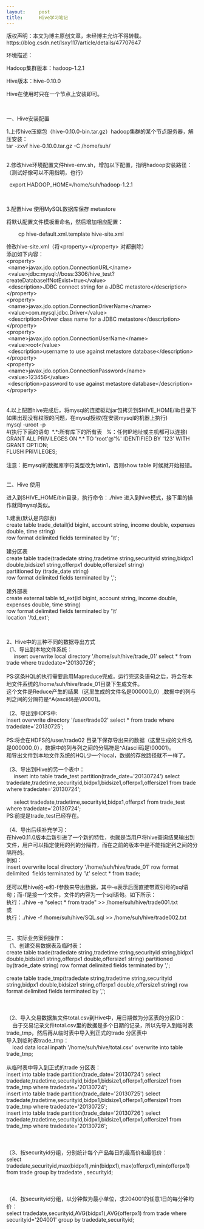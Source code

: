 ```yaml
---
layout:     post
title:      Hive学习笔记
---
```

<div id="article_content" class="article_content clearfix csdn-tracking-statistics" data-pid="blog" data-mod="popu_307" data-dsm="post">
								<div class="article-copyright">
					版权声明：本文为博主原创文章，未经博主允许不得转载。					https://blog.csdn.net/lsxy117/article/details/47707647				</div>
								            <link rel="stylesheet" href="https://csdnimg.cn/release/phoenix/template/css/ck_htmledit_views-f76675cdea.css">
						<div class="htmledit_views" id="content_views">
                
<p>环境描述：</p>
<p>Hadoop集群版本：hadoop-1.2.1</p>
<p>Hive版本：hive-0.10.0</p>
<p>Hive在使用时只在一个节点上安装即可。</p>
<p><br></p>
<p>一、Hive安装配置</p>
1.上传hive压缩包（hive-0.10.0-bin.tar.gz）hadoop集群的某个节点服务器，解压安装：<br><span></span>tar -zxvf hive-0.10.0.tar.gz -C /home/suh/<br><span></span><span></span><br><p>2.修改hive环境配置文件hive-env.sh，增加以下配置，指明hadoop安装路径：（测试好像可以不用指明，也行）</p>
<p>  export HADOOP_HOME=/home/suh/hadoop-1.2.1</p>
<p>  <span> </span></p>
3.配置hive 使用MySQL数据库保存 metastore<br><p><span></span>将默认配置文件模板重命名，然后增加相应配置：</p>
<p>        cp hive-default.xml.template hive-site.xml </p>
<span></span>修改hive-site.xml（将&lt;property&gt;&lt;/property&gt; 对都删除）<br><span></span>添加如下内容：<br><span></span>&lt;property&gt;<br><span></span> &lt;name&gt;javax.jdo.option.ConnectionURL&lt;/name&gt;<br><span></span> &lt;value&gt;jdbc:mysql://boss:3306/hive_test?createDatabaseIfNotExist=true&lt;/value&gt;<br><span></span> &lt;description&gt;JDBC connect string for a JDBC metastore&lt;/description&gt;<br><span></span>&lt;/property&gt;<br><span></span>&lt;property&gt;<br><span></span> &lt;name&gt;javax.jdo.option.ConnectionDriverName&lt;/name&gt;<br><span></span> &lt;value&gt;com.mysql.jdbc.Driver&lt;/value&gt;<br><span></span> &lt;description&gt;Driver class name for a JDBC metastore&lt;/description&gt;<br><span></span>&lt;/property&gt;<br><span></span>&lt;property&gt;<br><span></span> &lt;name&gt;javax.jdo.option.ConnectionUserName&lt;/name&gt;<br><span></span> &lt;value&gt;root&lt;/value&gt;<br><span></span> &lt;description&gt;username to use against metastore database&lt;/description&gt;<br><span></span>&lt;/property&gt;<br><span></span>&lt;property&gt;<br><span></span> &lt;name&gt;javax.jdo.option.ConnectionPassword&lt;/name&gt;<br><span></span> &lt;value&gt;123456&lt;/value&gt;<br><span></span> &lt;description&gt;password to use against metastore database&lt;/description&gt;<br><span></span>&lt;/property&gt;<br><span></span><br><span></span><br>
4.以上配置hive完成后，将mysql的连接驱动jar包拷贝到$HIVE_HOME/lib目录下<br><span></span>如果出现没有权限的问题，在mysql授权(在安装mysql的机器上执行)<br><span></span>mysql -uroot -p<br><span></span>#(执行下面的语句  *.*:所有库下的所有表   %：任何IP地址或主机都可以连接)<br><span></span>GRANT ALL PRIVILEGES ON *.* TO 'root'@'%' IDENTIFIED BY '123' WITH GRANT OPTION;<br><span></span>FLUSH PRIVILEGES;<br><span></span><br><span></span>注意：把mysql的数据库字符类型改为latin1，否则show table 时候就开始报错。<br><span></span><br><p><span></span></p>
<p>二、Hive 使用</p>
<p>进入到$HIVE_HOME/bin目录，执行命令：./hive 进入到hive模式，接下里的操作就同mysql类似。</p>
1.建表(默认是内部表)<br><span></span>create table trade_detail(id bigint, account string, income double, expenses double, time string) <br><span></span>row format delimited fields terminated by '\t';<br><span></span><br><span></span>建分区表<br><span></span>create table trade(tradedate string,tradetime string,securityid string,bidpx1 double,bidsize1 string,offerpx1 double,offersize1 string) <br><span></span>partitioned by (trade_date string) <br><span></span>row format delimited fields terminated by ',';<br><span></span><br><span></span>建外部表<br><span></span>create external table td_ext(id bigint, account string, income double, expenses double, time string) <br><span></span>row format delimited fields terminated by '\t' <br><span></span>location '/td_ext';<br><p><br></p>
<p><span></span></p>
2、Hive中的三种不同的数据导出方式<br>
（1、导出到本地文件系统：<br>
     insert overwrite local directory '/home/suh/hive/trade_01' select * from trade where tradedate='20130726';<br><span></span> <br><span></span>PS:这条HQL的执行需要启用Mapreduce完成，运行完这条语句之后，将会在本地文件系统的/home/suh/hive/trade_01目录下生成文件。<br><span></span>这个文件是Reduce产生的结果（这里生成的文件名是000000_0）,数据中的列与列之间的分隔符是^A(ascii码是\00001)。<br><span></span> <br>
（2、导出到HDFS中:<br><span></span>insert overwrite directory '/user/trade02' select * from trade where tradedate='20130725';<br><span></span> <br><span></span>PS:将会在HDFS的/user/trade02 目录下保存导出来的数据（这里生成的文件名是000000_0），数据中的列与列之间的分隔符是^A(ascii码是\00001)。<br><span></span>和导出文件到本地文件系统的HQL少一个local，数据的存放路径就不一样了。<br><span></span> <br>
（3、导出到Hive的另一个表中：     <br>
     insert into table trade_test partition(trade_date='20130724') select tradedate,tradetime,securityid,bidpx1,bidsize1,offerpx1,offersize1 from trade where tradedate='20130724';<br><span></span><br>
     select tradedate,tradetime,securityid,bidpx1,offerpx1 from trade_test where tradedate='20130724';<br><span></span>PS:前提是trade_test已经存在。<br><span></span><br>
（4、导出后续补充学习：<br><span></span>在hive0.11.0版本后新引进了一个新的特性，也就是当用户将hive查询结果输出到文件，用户可以指定使用的列的分隔符，而在之前的版本中是不能指定列之间的分隔符的。<br><span></span>例如：<br><span></span>insert overwrite local directory '/home/suh/hive/trade_01' row format delimited  fields terminated by '\t' select * from trade;  <br><span></span><br><span></span>还可以用hive的-e和-f参数来导出数据，其中-e表示后面直接带双引号的sql语句；而-f是接一个文件，文件的内容为一个sql语句。如下所示：<br><span></span>执行：./hive -e "select * from trade" &gt;&gt; /home/suh/hive/trade001.txt <br><span></span>或<br><span></span>执行：./hive -f /home/suh/hive/SQL.sql &gt;&gt; /home/suh/hive/trade002.txt<br><span></span> <br><span></span> <br>
三、实际业务案例操作：<br>
（1、创建交易数据表及临时表：<br><span></span>create table trade(tradedate string,tradetime string,securityid string,bidpx1 double,bidsize1 string,offerpx1 double,offersize1 string)<span>
</span>partitioned by(trade_date string) row format delimited fields terminated by ',';<br><span></span><br><span></span>create table trade_tmp(tradedate string,tradetime string,securityid string,bidpx1 double,bidsize1 string,offerpx1 double,offersize1 string) row format delimited fields terminated by ',';<br><br><br><span></span><br>
（2、导入交易数据集文件total.csv到Hive中，用日期做为分区表的分区ID：<br>
    由于交易记录文件total.csv里的数据是多个日期的记录，所以先导入到临时表trade_tmp，然后再从临时表中导入到正式的trade 分区表中 <br><span></span>导入到临时表trade_tmp：<br>
    load data local inpath '/home/suh/hive/total.csv' overwrite into table trade_tmp;<br><span></span><br><span></span>从临时表中导入到正式的trade 分区表：<br><span></span>insert into table trade partition(trade_date='20130724') select tradedate,tradetime,securityid,bidpx1,bidsize1,offerpx1,offersize1 from trade_tmp where tradedate='20130724';<br><span></span>insert into table trade partition(trade_date='20130725') select tradedate,tradetime,securityid,bidpx1,bidsize1,offerpx1,offersize1 from trade_tmp where tradedate='20130725';<br><span></span>insert into table trade partition(trade_date='20130726') select tradedate,tradetime,securityid,bidpx1,bidsize1,offerpx1,offersize1 from trade_tmp where tradedate='20130726';<br><span></span><br><br><br>
（3、按securityid分组，分别统计每个产品每日的最高价和最低价：<span> </span><br><span></span>select tradedate,securityid,max(bidpx1),min(bidpx1),max(offerpx1),min(offerpx1)<span>
</span>from trade <span></span>group by tradedate , securityid;<br><span></span><br><br><br>
（4、按securityid分组，以分钟做为最小单位，求204001的任意1日的每分钟均价：<br><span></span>select tradedate,securityid,AVG(bidpx1),AVG(offerpx1) from trade where securityid='204001' group by tradedate,securityid;
            </div>
                </div>